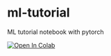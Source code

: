 # ml-tutorial
ML tutorial notebook with pytorch

[![Open In Colab](https://colab.research.google.com/assets/colab-badge.svg)](
https://colab.research.google.com/github/takanesano/ml-tutorial/blob/main/content/jp/lesson1_nn.ipynb)
